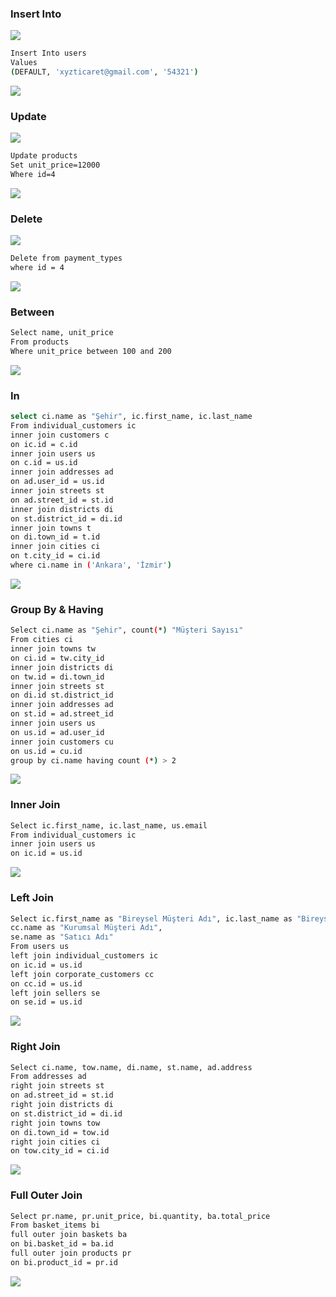 ### Insert Into
![](images/insertIntoBefore.png)
```sh
Insert Into users 
Values
(DEFAULT, 'xyzticaret@gmail.com', '54321')
```
![](images/insertIntoOutput.png)
### Update
![](images/updateSetBefore.png)
```sh
Update products 
Set unit_price=12000 
Where id=4
```
![](images/updateSetOutput.png)
### Delete
![](images/deleteBefore.png)
```sh
Delete from payment_types 
where id = 4
```
![](images/deleteOutput.png)
### Between
```sh
Select name, unit_price
From products
Where unit_price between 100 and 200
```
![](images/betweenOutput.png)
### In
```sh
select ci.name as "Şehir", ic.first_name, ic.last_name
From individual_customers ic
inner join customers c
on ic.id = c.id
inner join users us
on c.id = us.id
inner join addresses ad
on ad.user_id = us.id
inner join streets st
on ad.street_id = st.id
inner join districts di
on st.district_id = di.id
inner join towns t
on di.town_id = t.id
inner join cities ci
on t.city_id = ci.id
where ci.name in ('Ankara', 'İzmir')
```
![](images/inOutput.png)
### Group By & Having
```sh
Select ci.name as "Şehir", count(*) "Müşteri Sayısı"
From cities ci
inner join towns tw
on ci.id = tw.city_id
inner join districts di
on tw.id = di.town_id
inner join streets st
on di.id st.district_id
inner join addresses ad
on st.id = ad.street_id
inner join users us
on us.id = ad.user_id
inner join customers cu
on us.id = cu.id
group by ci.name having count (*) > 2
```
![](images/groupByHavingOutput.png)
### Inner Join
```sh
Select ic.first_name, ic.last_name, us.email
From individual_customers ic
inner join users us
on ic.id = us.id
```
![](images/innerJoinOutput.png)
### Left Join 
```sh
Select ic.first_name as "Bireysel Müşteri Adı", ic.last_name as "Bireysel Müşteri Soyadı",
cc.name as "Kurumsal Müşteri Adı",
se.name as "Satıcı Adı"
From users us
left join individual_customers ic
on ic.id = us.id
left join corporate_customers cc
on cc.id = us.id
left join sellers se
on se.id = us.id
```
![](images/leftJoinOutput.png)
### Right Join
```sh
Select ci.name, tow.name, di.name, st.name, ad.address
From addresses ad
right join streets st
on ad.street_id = st.id
right join districts di
on st.district_id = di.id
right join towns tow
on di.town_id = tow.id
right join cities ci
on tow.city_id = ci.id
```
![](images/rightJoinOutput.png)
### Full Outer Join
```sh
Select pr.name, pr.unit_price, bi.quantity, ba.total_price 
From basket_items bi
full outer join baskets ba
on bi.basket_id = ba.id
full outer join products pr
on bi.product_id = pr.id
```
![](images/fullOuterJoinOutput.png)